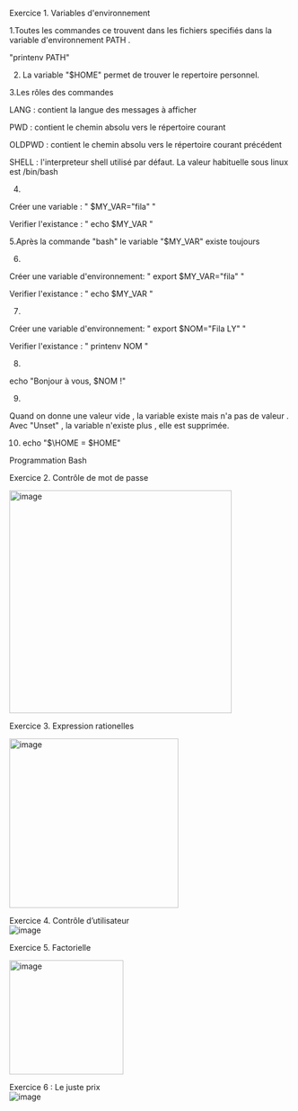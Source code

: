 Exercice 1. Variables d'environnement

1.Toutes les commandes ce trouvent dans les fichiers specifiés dans la variable d'environnement PATH .

"printenv PATH"

2. La variable "$HOME" permet de trouver le repertoire personnel.

3.Les rôles des commandes

LANG : contient la langue des messages à afficher

PWD : contient le chemin absolu vers le répertoire courant

OLDPWD : contient le chemin absolu vers le répertoire courant précédent 

SHELL : l'interpreteur shell utilisé par défaut. La valeur habituelle sous linux est /bin/bash

4.

Créer une variable : " $MY_VAR="fila"  "

Verifier l'existance : " echo $MY_VAR "

5.Après la commande "bash" le variable "$MY_VAR" existe toujours

6.
Créer une variable d'environnement: " export $MY_VAR="fila"  "

Verifier l'existance : " echo $MY_VAR "

7.

Créer une variable d'environnement: " export $NOM="Fila LY"  "

Verifier l'existance : " printenv NOM "


8.
echo "Bonjour à vous, $NOM !"

9.
Quand on donne une valeur vide , la variable existe mais n'a pas de valeur . 
Avec "Unset" , la variable n'existe plus , elle est supprimée.

10. echo "$\HOME = $HOME"

Programmation Bash

Exercice 2. Contrôle de mot de passe

<img width="396" alt="image" src="https://user-images.githubusercontent.com/97104312/190911596-088dc7a2-98e8-48e4-9a65-7d86950f1222.png">

Exercice 3. Expression rationelles

<img width="301" alt="image" src="https://user-images.githubusercontent.com/97104312/190911979-74a48cdf-9509-49bb-bc4b-a10ce1971a2f.png">  

Exercice 4. Contrôle d’utilisateur  
![image](https://user-images.githubusercontent.com/97104312/194725481-bffe86d0-8430-4d88-84a1-4933b1bd68cf.png)


Exercice 5. Factorielle

<img width="203" alt="image" src="https://user-images.githubusercontent.com/97104312/190910507-edf7598d-6784-4cfe-b7c0-47f840b98c69.png">

Exercice 6 : Le juste prix  
![image](https://user-images.githubusercontent.com/97104312/194725523-4250ae77-0856-4835-abf8-6743cc18af38.png)

